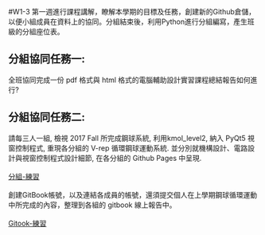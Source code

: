 #W1-3
第一週進行課程講解，瞭解本學期的目標及任務，創建新的Github倉儲，以便小組成員在資料上的協同。分組結束後，利用Python進行分組編寫，產生班級的分組座位表。
## 分組協同任務一:
全班協同完成一份 pdf 格式與 html 格式的電腦輔助設計實習課程總結報告如何進行?
## 分組協同任務二:
請每三人一組, 檢視 2017 Fall 所完成鋼球系統, 利用kmol_level2, 納入 PyQt5 視窗控制程式, 重現各分組的 V-rep 循環鋼球運動系統. 並分別就機構設計、電路設計與視窗控制程式設計細節, 在各分組的 Github Pages 中呈現.
</br>
</br>
<a href="https://www.youtube.com/watch?v=ntJZYp6JEH4&feature=youtu.be">分組-練習</a>
</br>
</br>
創建GitBook帳號，以及連結各成員的帳號，還須提交個人在上學期鋼球循環運動中所完成的內容，整理到各組的 gitbook 線上報告中。
</br>
</br>
<a href="https://www.youtube.com/watch?v=s4uJ4q6QHos&feature=youtu.be">Gitook-練習</a>
